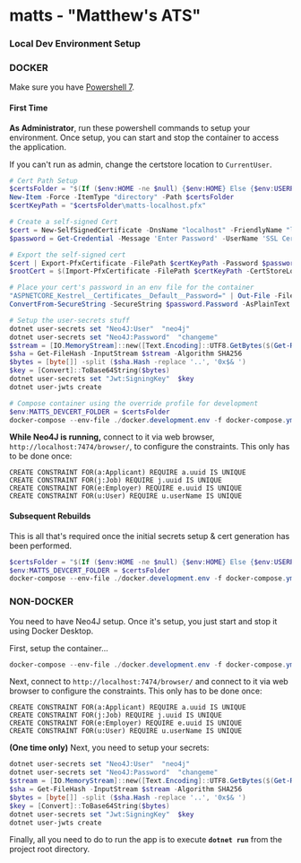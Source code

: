
# matts - "Matthew's ATS"

  

### Local Dev Environment Setup

### DOCKER

Make sure you have [Powershell 7](https://learn.microsoft.com/en-us/powershell/scripting/install/installing-powershell-on-windows?view=powershell-7.3&viewFallbackFrom=powershell-7&WT.mc_id=THOMASMAURER-blog-thmaure).

  

#### First Time

__As Administrator__, run these powershell commands to setup your environment. Once setup, you can start and stop the container to access the application.

If you can't run as admin, change the certstore location to `CurrentUser`.

```powershell
# Cert Path Setup
$certsFolder = "$(If ($env:HOME -ne $null) {$env:HOME} Else {$env:USERPROFILE})\.devcerts"
New-Item -Force -ItemType "directory" -Path $certsFolder
$certKeyPath = "$certsFolder\matts-localhost.pfx"

# Create a self-signed Cert
$cert = New-SelfSignedCertificate -DnsName "localhost" -FriendlyName "localhost development certificate" -NotAfter (Get-Date).AddYears(15) -CertStoreLocation "cert:\LocalMachine\My"
$password = Get-Credential -Message 'Enter Password' -UserName 'SSL Certificate'

# Export the self-signed cert
$cert | Export-PfxCertificate -FilePath $certKeyPath -Password $password.Password
$rootCert = $(Import-PfxCertificate -FilePath $certKeyPath -CertStoreLocation 'Cert:\LocalMachine\Root' -Password $password.Password)

# Place your cert's password in an env file for the container
"ASPNETCORE_Kestrel__Certificates__Default__Password=" | Out-File -FilePath docker.development.secret.env -NoNewline
ConvertFrom-SecureString -SecureString $password.Password -AsPlainText | Out-File -FilePath docker.development.secret.env -Append

# Setup the user-secrets stuff
dotnet user-secrets set "Neo4J:User"  "neo4j"
dotnet user-secrets set "Neo4J:Password"  "changeme"
$stream = [IO.MemoryStream]::new([Text.Encoding]::UTF8.GetBytes($(Get-Random).toString()))
$sha = Get-FileHash -InputStream $stream -Algorithm SHA256
$bytes = [byte[]] -split ($sha.Hash -replace '..', '0x$& ')
$key = [Convert]::ToBase64String($bytes)
dotnet user-secrets set "Jwt:SigningKey"  $key
dotnet user-jwts create

# Compose container using the override profile for development
$env:MATTS_DEVCERT_FOLDER = $certsFolder
docker-compose --env-file ./docker.development.env -f docker-compose.yml -f docker-compose.development.yml up -d

```

__While Neo4J is running,__ connect to it via web browser, `http://localhost:7474/browser/`, to configure the constraints. This only has to be done once:

```
CREATE CONSTRAINT FOR(a:Applicant) REQUIRE a.uuid IS UNIQUE
CREATE CONSTRAINT FOR(j:Job) REQUIRE j.uuid IS UNIQUE
CREATE CONSTRAINT FOR(e:Employer) REQUIRE e.uuid IS UNIQUE
CREATE CONSTRAINT FOR(u:User) REQUIRE u.userName IS UNIQUE
```

#### Subsequent Rebuilds

This is all that's required once the initial secrets setup & cert generation has been performed.

```powershell
$certsFolder = "$(If ($env:HOME -ne $null) {$env:HOME} Else {$env:USERPROFILE})\.devcerts"
$env:MATTS_DEVCERT_FOLDER = $certsFolder
docker-compose --env-file ./docker.development.env -f docker-compose.yml -f docker-compose.development.yml up --build matts
```

### NON-DOCKER

You need to have Neo4J setup. Once it's setup, you just start and stop it using Docker Desktop.

First, setup the container...

```powershell
docker-compose --env-file ./docker.development.env -f docker-compose.yml -f docker-compose.development.yml up neo4j -d
```

Next, connect to `http://localhost:7474/browser/` and connect to it via web browser to configure the constraints. This only has to be done once:

```
CREATE CONSTRAINT FOR(a:Applicant) REQUIRE a.uuid IS UNIQUE
CREATE CONSTRAINT FOR(j:Job) REQUIRE j.uuid IS UNIQUE
CREATE CONSTRAINT FOR(e:Employer) REQUIRE e.uuid IS UNIQUE
CREATE CONSTRAINT FOR(u:User) REQUIRE u.userName IS UNIQUE
```

__(One time only)__ Next, you need to setup your secrets:
```powershell
dotnet user-secrets set "Neo4J:User"  "neo4j"
dotnet user-secrets set "Neo4J:Password"  "changeme"
$stream = [IO.MemoryStream]::new([Text.Encoding]::UTF8.GetBytes($(Get-Random).toString()))
$sha = Get-FileHash -InputStream $stream -Algorithm SHA256
$bytes = [byte[]] -split ($sha.Hash -replace '..', '0x$& ')
$key = [Convert]::ToBase64String($bytes)
dotnet user-secrets set "Jwt:SigningKey"  $key
dotnet user-jwts create
```

Finally, all you need to do to run the app is to execute **`dotnet run`** from the project root directory.
